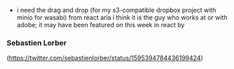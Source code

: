 - i need the drag and drop (for my s3-compatible dropbox project with minio for wasabi) from react aria i think it is the guy who works at or with adobe; it may have been featured on this week in react by 
### Sebastien Lorber

(https://twitter.com/sebastienlorber/status/1595394784436199424)


